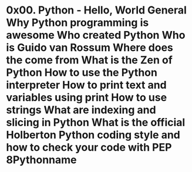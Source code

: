 0x00. __Python__ - Hello, World
General
Why Python programming is awesome
Who created Python
Who is Guido van Rossum
Where does the  come from
What is the Zen of Python
How to use the Python interpreter
How to print text and variables using print
How to use strings
What are indexing and slicing in Python
What is the official Holberton Python coding style and how to check your code with PEP 8Pythonname 
=======
